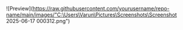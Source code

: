 ![Preview](https://raw.githubusercontent.com/yourusername/repo-name/main/images/"C:\Users\Varun\Pictures\Screenshots\Screenshot 2025-06-17 000312.png")
